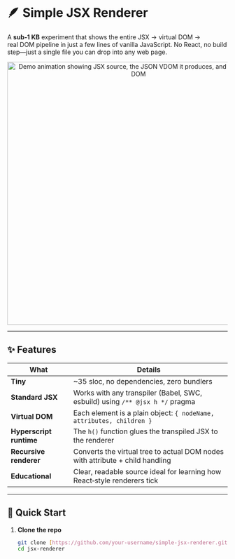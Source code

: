 # 🪶 Simple JSX Renderer

A **sub‑1 KB** experiment that shows the entire JSX → virtual DOM → real DOM pipeline in just a few lines of vanilla JavaScript. No React, no build step—just a single file you can drop into any web page.

<p align="center">
  <img src="https://github.com/your‑username/simple‑jsx‑renderer/assets/demo.gif" alt="Demo animation showing JSX source, the JSON VDOM it produces, and the rendered DOM" width="600">
</p>

---

## ✨ Features

| What | Details |
|------|---------|
| **Tiny** | ~35 sloc, no dependencies, zero bundlers |
| **Standard JSX** | Works with any transpiler (Babel, SWC, esbuild) using `/** @jsx h */` pragma |
| **Virtual DOM** | Each element is a plain object: `{ nodeName, attributes, children }` |
| **Hyperscript runtime** | The `h()` function glues the transpiled JSX to the renderer |
| **Recursive renderer** | Converts the virtual tree to actual DOM nodes with attribute + child handling |
| **Educational** | Clear, readable source ideal for learning how React‑style renderers tick |

---

## 🚀 Quick Start

1. **Clone the repo**

   ```bash
   git clone [https://github.com/your‑username/simple‑jsx‑renderer.git](https://github.com/varshilmedidhi/jsx-rendere)
   cd jsx‑renderer
